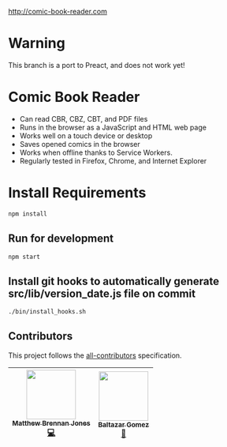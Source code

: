 http://comic-book-reader.com

# Warning

This branch is a port to Preact, and does not work yet!

# Comic Book Reader

* Can read CBR, CBZ, CBT, and PDF files
* Runs in the browser as a JavaScript and HTML web page
* Works well on a touch device or desktop
* Saves opened comics in the browser
* Works when offline thanks to Service Workers.
* Regularly tested in Firefox, Chrome, and Internet Explorer

# Install Requirements

```bash
npm install
```

## Run for development

```bash
npm start
```

## Install git hooks to automatically generate src/lib/version_date.js file on commit

```bash
./bin/install_hooks.sh
```

## Contributors

This project follows the [all-contributors](https://github.com/kentcdodds/all-contributors) specification.

<!-- ALL-CONTRIBUTORS-LIST:START - Do not remove or modify this section -->

<!-- prettier-ignore -->
| [<img src="https://avatars3.githubusercontent.com/u/2733986?v=4" width="100px;"/><br /><sub><b>Matthew Brennan Jones</b></sub>](http://workhorsy.org)<br />[💻](https://github.com/workhorsy/comic_book_reader/commits?author=workhorsy "Code") | [<img src="https://avatars1.githubusercontent.com/u/14793624?v=4" width="100px;"/><br /><sub><b>Baltazar Gomez</b></sub>](http://codepen.io/btzr-io)<br />[🎨](#design-btzr-io "Design") |
| :---: | :---: |

<!-- ALL-CONTRIBUTORS-LIST:END -->
